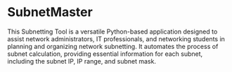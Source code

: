 # SubnetMaster
This Subnetting Tool is a versatile Python-based application designed to assist network administrators, IT professionals, and networking students in planning and organizing network subnetting.
It automates the process of subnet calculation, providing essential information for each subnet, including the subnet IP, IP range, and subnet mask.

